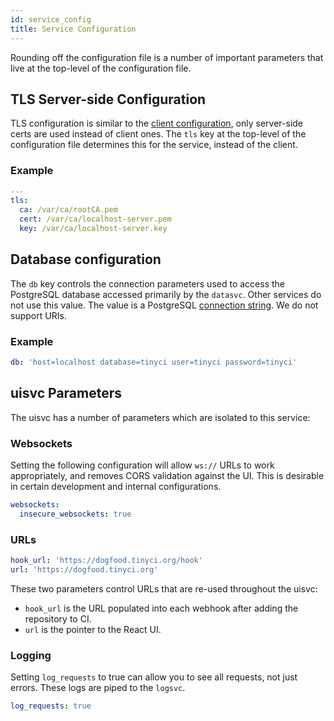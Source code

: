 ```yaml
---
id: service_config
title: Service Configuration
---
```


Rounding off the configuration file is a number of important parameters that
live at the top-level of the configuration file.

## TLS Server-side Configuration

TLS configuration is similar to the [client configuration](client_config.md),
only server-side certs are used instead of client ones. The `tls` key at the
top-level of the configuration file determines this for the service, instead of
the client.

### Example

```yaml
---
tls:
  ca: /var/ca/rootCA.pem
  cert: /var/ca/localhost-server.pem
  key: /var/ca/localhost-server.key
```

## Database configuration

The `db` key controls the connection parameters used to access the PostgreSQL
database accessed primarily by the `datasvc`. Other services do not use this
value. The value is a PostgreSQL [connection string](https://www.postgresql.org/docs/10/libpq-connect.html#LIBPQ-CONNSTRING).
We do not support URIs.

### Example

```yaml
db: 'host=localhost database=tinyci user=tinyci password=tinyci'
```

## uisvc Parameters

The uisvc has a number of parameters which are isolated to this service:

### Websockets

Setting the following configuration will allow `ws://` URLs to work
appropriately, and removes CORS validation against the UI. This is desirable in
certain development and internal configurations.

```yaml
websockets:
  insecure_websockets: true
```

### URLs

```yaml
hook_url: 'https://dogfood.tinyci.org/hook'
url: 'https://dogfood.tinyci.org'
```

These two parameters control URLs that are re-used throughout the uisvc:

- `hook_url` is the URL populated into each webhook after adding the repository to CI.
- `url` is the pointer to the React UI.

### Logging

Setting `log_requests` to true can allow you to see all requests, not just
errors. These logs are piped to the `logsvc`.

```yaml
log_requests: true
```

